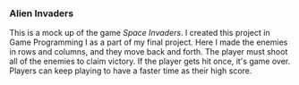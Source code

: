 ### Alien Invaders

This is a mock up of the game _Space Invaders_. I created this project in Game Programming I as a part of my final project. Here I made the enemies in rows and columns, and they move back and forth. The player must shoot all of the enemies to claim victory. If the player gets hit once, it's game over. Players can keep playing to have a faster time as their high score.
